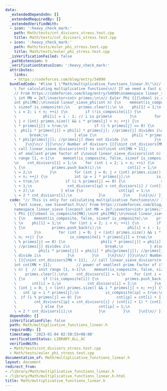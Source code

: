 ```yaml
---
data:
  _extendedDependsOn: []
  _extendedRequiredBy: []
  _extendedVerifiedWith:
  - icon: ':heavy_check_mark:'
    path: Math/tests/cnt_divisors_stress.test.cpp
    title: Math/tests/cnt_divisors_stress.test.cpp
  - icon: ':heavy_check_mark:'
    path: Math/tests/euler_phi_stress.test.cpp
    title: Math/tests/euler_phi_stress.test.cpp
  _isVerificationFailed: false
  _pathExtension: h
  _verificationStatusIcon: ':heavy_check_mark:'
  attributes:
    links:
    - https://codeforces.com/blog/entry/54090
  bundledCode: "#line 1 \"Math/multiplicative_functions_linear.h\"\n// This is only\
    \ for calculating multiplicative functions\n// If we need a fast sieve, see SieveFast.h\n\
    // From https://codeforces.com/blog/entry/54090\nnamespace linear_sieve {\nconst\
    \ int MN = 2e7;\nvector<int> primes;\n\n// Euler Phi {{{\nbool is_composite[MN];\n\
    int phi[MN];\n\nvoid linear_sieve_phi(int n) {\n    memset(is_composite, false,\
    \ sizeof is_composite);\n    primes.clear();\n \n    phi[1] = 1;\n    for (int\
    \ i = 2; i < n; ++i) {\n        if (!is_composite[i]) {\n            primes.push_back(i);\n\
    \            phi[i] = i - 1; // i is prime\n        }\n        for (int j = 0;\
    \ j < (int) primes.size() && i * primes[j] < n; ++j) {\n            is_composite[i\
    \ * primes[j]] = true;\n            if (i % primes[j] == 0) {\n              \
    \  phi[i * primes[j]] = phi[i] * primes[j]; //primes[j] divides i\n          \
    \      break;\n            } else {\n                phi[i * primes[j]] = phi[i]\
    \ * phi[primes[j]]; //primes[j] does not divide i\n            }\n        }\n\
    \    }\n}\n// }}}\n\n// Number of divisors {{{\nint cnt_divisors[MN + 11];  //\
    \ call linear_sieve_divisors(n+1) to init\nint cnt[MN + 11];           // power\
    \ of smallest prime factor of i\nvoid linear_sieve_divisors(int n) {  // init\
    \ range [1, n-1]\n    memset(is_composite, false, sizeof is_composite);\n    primes.clear();\n\
    \n    cnt_divisors[1] = 1;\n    for (int i = 2; i < n; ++i) {\n        if (!is_composite[i])\
    \ {\n            primes.push_back(i);\n            cnt[i] = 1;\n            cnt_divisors[i]\
    \ = 2;\n        }\n        for (int j = 0; j < (int) primes.size() && i * primes[j]\
    \ < n; ++j) {\n            int ip = i * primes[j];\n            is_composite[ip]\
    \ = true;\n            if (i % primes[j] == 0) {\n                cnt[ip] = cnt[i]\
    \ + 1;\n                cnt_divisors[ip] = cnt_divisors[i] / (cnt[i] + 1) * (cnt[i]\
    \ + 2);\n            } else {\n                cnt[ip] = 1;\n                cnt_divisors[ip]\
    \ = 2 * cnt_divisors[i];\n            }\n        }\n    }\n}\n// }}}\n\n}\n"
  code: "// This is only for calculating multiplicative functions\n// If we need a\
    \ fast sieve, see SieveFast.h\n// From https://codeforces.com/blog/entry/54090\n\
    namespace linear_sieve {\nconst int MN = 2e7;\nvector<int> primes;\n\n// Euler\
    \ Phi {{{\nbool is_composite[MN];\nint phi[MN];\n\nvoid linear_sieve_phi(int n)\
    \ {\n    memset(is_composite, false, sizeof is_composite);\n    primes.clear();\n\
    \ \n    phi[1] = 1;\n    for (int i = 2; i < n; ++i) {\n        if (!is_composite[i])\
    \ {\n            primes.push_back(i);\n            phi[i] = i - 1; // i is prime\n\
    \        }\n        for (int j = 0; j < (int) primes.size() && i * primes[j] <\
    \ n; ++j) {\n            is_composite[i * primes[j]] = true;\n            if (i\
    \ % primes[j] == 0) {\n                phi[i * primes[j]] = phi[i] * primes[j];\
    \ //primes[j] divides i\n                break;\n            } else {\n      \
    \          phi[i * primes[j]] = phi[i] * phi[primes[j]]; //primes[j] does not\
    \ divide i\n            }\n        }\n    }\n}\n// }}}\n\n// Number of divisors\
    \ {{{\nint cnt_divisors[MN + 11];  // call linear_sieve_divisors(n+1) to init\n\
    int cnt[MN + 11];           // power of smallest prime factor of i\nvoid linear_sieve_divisors(int\
    \ n) {  // init range [1, n-1]\n    memset(is_composite, false, sizeof is_composite);\n\
    \    primes.clear();\n\n    cnt_divisors[1] = 1;\n    for (int i = 2; i < n; ++i)\
    \ {\n        if (!is_composite[i]) {\n            primes.push_back(i);\n     \
    \       cnt[i] = 1;\n            cnt_divisors[i] = 2;\n        }\n        for\
    \ (int j = 0; j < (int) primes.size() && i * primes[j] < n; ++j) {\n         \
    \   int ip = i * primes[j];\n            is_composite[ip] = true;\n          \
    \  if (i % primes[j] == 0) {\n                cnt[ip] = cnt[i] + 1;\n        \
    \        cnt_divisors[ip] = cnt_divisors[i] / (cnt[i] + 1) * (cnt[i] + 2);\n \
    \           } else {\n                cnt[ip] = 1;\n                cnt_divisors[ip]\
    \ = 2 * cnt_divisors[i];\n            }\n        }\n    }\n}\n// }}}\n\n}\n"
  dependsOn: []
  isVerificationFile: false
  path: Math/multiplicative_functions_linear.h
  requiredBy: []
  timestamp: '2023-01-04 02:50:55+08:00'
  verificationStatus: LIBRARY_ALL_AC
  verifiedWith:
  - Math/tests/cnt_divisors_stress.test.cpp
  - Math/tests/euler_phi_stress.test.cpp
documentation_of: Math/multiplicative_functions_linear.h
layout: document
redirect_from:
- /library/Math/multiplicative_functions_linear.h
- /library/Math/multiplicative_functions_linear.h.html
title: Math/multiplicative_functions_linear.h
---
```

